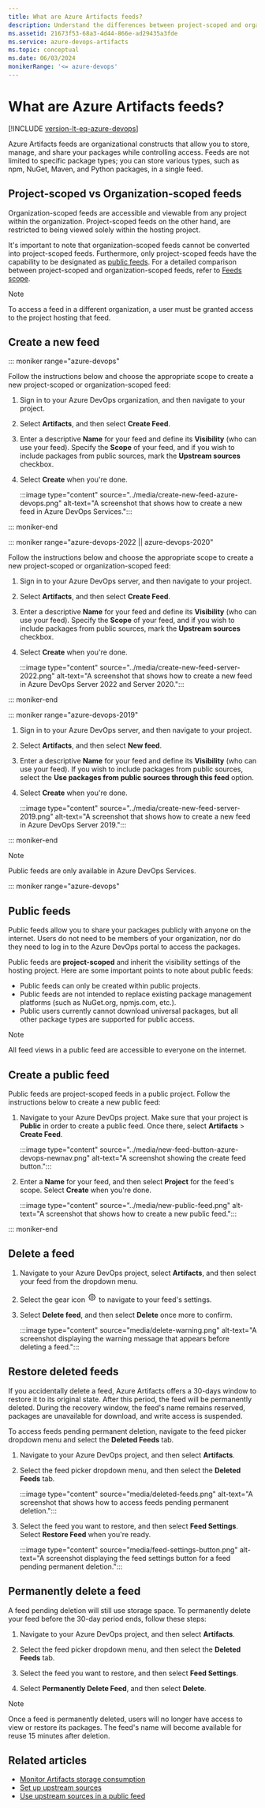 ```yaml
---
title: What are Azure Artifacts feeds?
description: Understand the differences between project-scoped and organization-scoped Azure Artifacts feeds. Learn the steps to create, delete, and restore feeds. 
ms.assetid: 21673f53-68a3-4d44-866e-ad29435a3fde
ms.service: azure-devops-artifacts
ms.topic: conceptual
ms.date: 06/03/2024
monikerRange: '<= azure-devops'
---
```


# What are Azure Artifacts feeds?

[!INCLUDE [version-lt-eq-azure-devops](../../includes/version-lt-eq-azure-devops.md)]

Azure Artifacts feeds are organizational constructs that allow you to store, manage, and share your packages while controlling access. Feeds are not limited to specific package types; you can store various types, such as npm, NuGet, Maven, and Python packages, in a single feed.

## Project-scoped vs Organization-scoped feeds

Organization-scoped feeds are accessible and viewable from any project within the organization. Project-scoped feeds on the other hand, are restricted to being viewed solely within the hosting project.

It's important to note that organization-scoped feeds cannot be converted into project-scoped feeds. Furthermore, only project-scoped feeds have the capability to be designated as [public feeds](#public-feeds). For a detailed comparison between project-scoped and organization-scoped feeds, refer to [Feeds scope](../feeds/project-scoped-feeds.md).

> [!NOTE]
> To access a feed in a different organization, a user must be granted access to the project hosting that feed.

## Create a new feed

::: moniker range="azure-devops"

Follow the instructions below and choose the appropriate scope to create a new project-scoped or organization-scoped feed:

1. Sign in to your Azure DevOps organization, and then navigate to your project.

1. Select **Artifacts**, and then select **Create Feed**.

1. Enter a descriptive **Name** for your feed and define its **Visibility** (who can use your feed). Specify the **Scope** of your feed, and if you wish to include packages from public sources, mark the **Upstream sources** checkbox.

1. Select **Create** when you're done.

    :::image type="content" source="../media/create-new-feed-azure-devops.png" alt-text="A screenshot that shows how to create a new feed in Azure DevOps Services.":::

::: moniker-end

::: moniker range="azure-devops-2022 || azure-devops-2020"

Follow the instructions below and choose the appropriate scope to create a new project-scoped or organization-scoped feed:

1. Sign in to your Azure DevOps server, and then navigate to your project.

1. Select **Artifacts**, and then select **Create Feed**.

1. Enter a descriptive **Name** for your feed and define its **Visibility** (who can use your feed). Specify the **Scope** of your feed, and if you wish to include packages from public sources, mark the **Upstream sources** checkbox.

1. Select **Create** when you're done.

    :::image type="content" source="../media/create-new-feed-server-2022.png" alt-text="A screenshot that shows how to create a new feed in Azure DevOps Server 2022 and Server 2020.":::

::: moniker-end

::: moniker range="azure-devops-2019"

1. Sign in to your Azure DevOps server, and then navigate to your project.

1. Select **Artifacts**, and then select **New feed**.

1. Enter a descriptive **Name** for your feed and define its **Visibility** (who can use your feed). If you wish to include packages from public sources, select the **Use packages from public sources through this feed** option.

1. Select **Create** when you're done.

    :::image type="content" source="../media/create-new-feed-server-2019.png" alt-text="A screenshot that shows how to create a new feed in Azure DevOps Server 2019.":::

::: moniker-end

> [!NOTE]
> Public feeds are only available in Azure DevOps Services.

::: moniker range="azure-devops"

## Public feeds

Public feeds allow you to share your packages publicly with anyone on the internet. Users do not need to be members of your organization, nor do they need to log in to the Azure DevOps portal to access the packages.

Public feeds are **project-scoped** and inherit the visibility settings of the hosting project. Here are some important points to note about public feeds:

- Public feeds can only be created within public projects.
- Public feeds are not intended to replace existing package management platforms (such as NuGet.org, npmjs.com, etc.).
- Public users currently cannot download universal packages, but all other package types are supported for public access.

> [!NOTE]
> All feed views in a public feed are accessible to everyone on the internet.

## Create a public feed

Public feeds are project-scoped feeds in a public project. Follow the instructions below to create a new public feed:

1. Navigate to your Azure DevOps project. Make sure that your project is **Public** in order to create a public feed. Once there, select **Artifacts** > **Create Feed**.

    :::image type="content" source="../media/new-feed-button-azure-devops-newnav.png" alt-text="A screenshot showing the create feed button.":::

1. Enter a **Name** for your feed, and then select **Project** for the feed's scope. Select **Create** when you're done.

    :::image type="content" source="../media/new-public-feed.png" alt-text="A screenshot that shows how to create a new public feed.":::

::: moniker-end

## Delete a feed

1. Navigate to your Azure DevOps project, select **Artifacts**, and then select your feed from the dropdown menu.

1. Select the gear icon ![gear icon](../../media/icons/gear-icon.png) to navigate to your feed's settings.

1. Select **Delete feed**, and then select **Delete** once more to confirm.

    :::image type="content" source="media/delete-warning.png" alt-text="A screenshot displaying the warning message that appears before deleting a feed.":::

## Restore deleted feeds

If you accidentally delete a feed, Azure Artifacts offers a 30-days window to restore it to its original state. After this period, the feed will be permanently deleted. During the recovery window, the feed's name remains reserved, packages are unavailable for download, and write access is suspended.

To access feeds pending permanent deletion, navigate to the feed picker dropdown menu and select the **Deleted Feeds** tab.

1. Navigate to your Azure DevOps project, and then select **Artifacts**.

1. Select the feed picker dropdown menu, and then select the **Deleted Feeds** tab.

    :::image type="content" source="media/deleted-feeds.png" alt-text="A screenshot that shows how to access feeds pending permanent deletion.":::

1. Select the feed you want to restore, and then select **Feed Settings**. Select **Restore Feed** when you're ready.

    :::image type="content" source="media/feed-settings-button.png" alt-text="A screenshot displaying the feed settings button for a feed pending permanent deletion.":::

## Permanently delete a feed

A feed pending deletion will still use storage space. To permanently delete your feed before the 30-day period ends, follow these steps:

1. Navigate to your Azure DevOps project, and then select **Artifacts**.

1. Select the feed picker dropdown menu, and then select the **Deleted Feeds** tab.

1. Select the feed you want to restore, and then select **Feed Settings**.

1. Select **Permanently Delete Feed**, and then select **Delete**.

> [!NOTE]
> Once a feed is permanently deleted, users will no longer have access to view or restore its packages. The feed's name will become available for reuse 15 minutes after deletion.

## Related articles

- [Monitor Artifacts storage consumption](../artifact-storage.md)
- [Set up upstream sources](../how-to/set-up-upstream-sources.md)
- [Use upstream sources in a public feed](../how-to/public-feeds-upstream-sources.md)